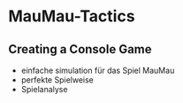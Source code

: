 ﻿# MauMau-Tactics
## Creating a Console Game

- einfache simulation für das Spiel MauMau
- perfekte Spielweise
- Spielanalyse
